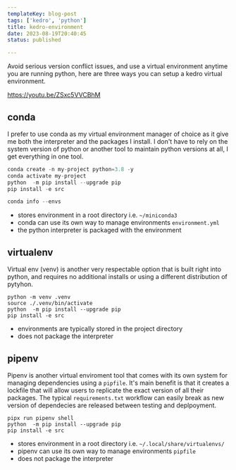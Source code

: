 ```yaml
---
templateKey: blog-post
tags: ['kedro', 'python']
title: kedro-environment
date: 2023-08-19T20:40:45
status: published

---
```


Avoid serious version conflict issues, and use a virtual environment anytime
you are running python, here are three ways you can setup a kedro virtual
environment.

https://youtu.be/ZSxc5VVCBhM

## conda

I prefer to use conda as my virtual environment manager of choice as it give me
both the interpreter and the packages I install.  I don't have to rely on the
system version of python or another tool to maintain python versions at all, I
get everything in one tool.

``` python
conda create -n my-project python=3.8 -y
conda activate my-project
python  -m pip install --upgrade pip
pip install -e src
```

``` python
conda info --envs
```

* stores environment in a root directory i.e. `~/miniconda3`
* conda can use its own way to manage environments `environment.yml`
* the python interpreter is packaged with the environment

## virtualenv

Virtual env (venv) is another very respectable option that is built right into
python, and requires no additional installs or using a different distribution
of pytyhon.

```
python -m venv .venv
source ./.venv/bin/activate
python  -m pip install --upgrade pip
pip install -e src
```

* environments are typically stored in the project directory
* does not package the interpreter

## pipenv

Pipenv is another virtual enviroment tool that comes with its own system for
managing dependencies using a `pipfile`.  It's main benefit is that it creates
a lockfile that will allow users to replicate the exact version of all their
packages.  The typical `requirements.txt` workflow can easily break as new
version of dependecies are released between testing  and deplpoyment.

```
pipx run pipenv shell
python  -m pip install --upgrade pip
pip install -e src
```
* stores environment in a root directory i.e. `~/.local/share/virtualenvs/`
* pipenv can use its own way to manage environments `pipfile`
* does not package the interpreter

